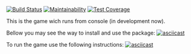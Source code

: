 [![Build Status](https://travis-ci.org/Kulakoff1988/python-project-lvl1.svg?branch=master)](https://travis-ci.org/Kulakoff1988/python-project-lvl1)
[![Maintainability](https://api.codeclimate.com/v1/badges/d6e35a4c804de6ef74c8/maintainability)](https://codeclimate.com/github/Kulakoff1988/python-project-lvl1/maintainability)
[![Test Coverage](https://api.codeclimate.com/v1/badges/d6e35a4c804de6ef74c8/test_coverage)](https://codeclimate.com/github/Kulakoff1988/python-project-lvl1/test_coverage)

This is the game wich runs from console (in development now).

Bellow you may see the way to install and use the package:
[![asciicast](https://asciinema.org/a/254866.svg)](https://asciinema.org/a/254866)

To run the game use the following instructions:
[![asciicast](https://asciinema.org/a/254867.svg)](https://asciinema.org/a/254867)
